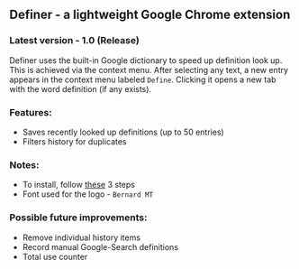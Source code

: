 ## Definer - a lightweight Google Chrome extension

### Latest version - 1.0 (Release)

Definer uses the built-in Google dictionary to speed up definition look up. This is achieved via the context menu. After selecting any text, a new entry appears in the context menu labeled `Define`. Clicking it opens a new tab with the word definition (if any exists).

### Features:
 * Saves recently looked up definitions (up to 50 entries)
 * Filters history for duplicates

### Notes:
 * To install, follow [these](https://developer.chrome.com/extensions/getstarted#manifest) 3 steps
 * Font used for the logo - `Bernard MT`
 
### Possible future improvements:
 * Remove individual history items
 * Record manual Google-Search definitions
 * Total use counter

